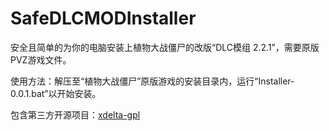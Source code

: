 # SafeDLCMODInstaller
安全且简单的为你的电脑安装上植物大战僵尸的改版“DLC模组 2.2.1”，需要原版PVZ游戏文件。

使用方法：解压至“植物大战僵尸”原版游戏的安装目录内，运行“Installer-0.0.1.bat”以开始安装。

包含第三方开源项目：[xdelta-gpl](https://github.com/jmacd/xdelta-gpl)
